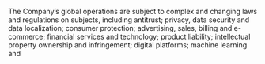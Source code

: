 The  Company’s  global  operations  are  subject  to  complex  and  changing  laws  and  regulations  on  subjects,  including  antitrust;
privacy, data security and data localization; consumer protection; advertising, sales, billing and e-commerce; financial services
and  technology;  product  liability;  intellectual  property  ownership  and  infringement;  digital  platforms;  machine  learning  and